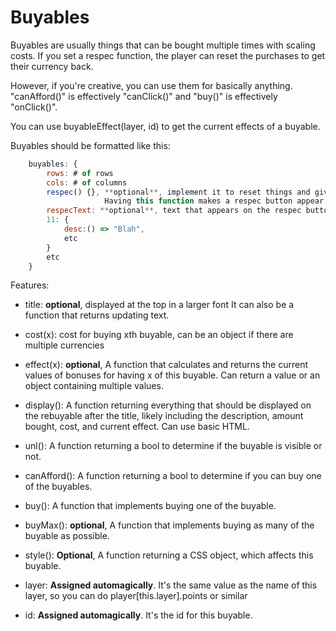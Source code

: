 # Buyables

Buyables are usually things that can be bought multiple times with scaling costs. If you set a respec function,
the player can reset the purchases to get their currency back.

However, if you're creative, you can use them for basically anything. "canAfford()" is effectively "canClick()" and "buy()" is effectively "onClick()".

You can use buyableEffect(layer, id) to get the current effects of a buyable.

Buyables should be formatted like this:

```js
    buyables: {
        rows: # of rows
        cols: # of columns
        respec() {}, **optional**, implement it to reset things and give back your currency.
                     Having this function makes a respec button appear
        respecText: **optional**, text that appears on the respec button
        11: {
            desc:() => "Blah",
            etc
        }
        etc
    }
```

Features:

- title: **optional**, displayed at the top in a larger font
         It can also be a function that returns updating text.

- cost(x): cost for buying xth buyable, can be an object if there are multiple currencies
                    
- effect(x): **optional**, A function that calculates and returns the current values of bonuses
              for having x of this buyable. Can return a value or an object containing multiple values.

- display(): A function returning everything that should be displayed on the rebuyable after the title, likely
           including the description, amount bought, cost, and current effect. Can use basic HTML.

- unl(): A function returning a bool to determine if the buyable is visible or not.

- canAfford(): A function returning a bool to determine if you can buy one of the buyables.

- buy(): A function that implements buying one of the buyable. 

- buyMax(): **optional**, A function that implements buying as many of the buyable as possible.

- style(): **Optional**, A function returning a CSS object, which affects this buyable.

- layer: **Assigned automagically**. It's the same value as the name of this layer, so you can do player[this.layer].points or similar

- id: **Assigned automagically**. It's the id for this buyable.